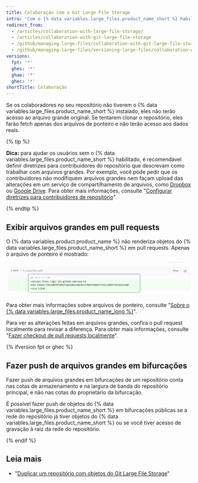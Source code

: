 ```yaml
---
title: Colaboração com o Git Large File Storage
intro: 'Com o {% data variables.large_files.product_name_short %} habilitado, você poderá fazer fetch, modificar e fazer push de arquivos grandes, assim como em qualquer arquivo gerenciado pelo Git. No entanto, um usuário que não tem o {% data variables.large_files.product_name_short %} verá um fluxo de trabalho diferente.'
redirect_from:
  - /articles/collaboration-with-large-file-storage/
  - /articles/collaboration-with-git-large-file-storage
  - /github/managing-large-files/collaboration-with-git-large-file-storage
  - /github/managing-large-files/versioning-large-files/collaboration-with-git-large-file-storage
versions:
  fpt: '*'
  ghes: '*'
  ghae: '*'
  ghec: '*'
shortTitle: Colaboração
---
```


Se os colaboradores no seu repositório não tiverem o {% data variables.large_files.product_name_short %} instalado, eles não terão acesso ao arquivo grande original. Se tentarem clonar o repositório, eles farão fetch apenas dos arquivos de ponteiro e não terão acesso aos dados reais.

{% tip %}

**Dica:** para ajudar os usuários sem o {% data variables.large_files.product_name_short %} habilitado, é recomendável definir diretrizes para contribuidores do repositório que descrevam como trabalhar com arquivos grandes. Por exemplo, você pode pedir que os contribuidores não modifiquem arquivos grandes nem façam upload das alterações em um serviço de compartilhamento de arquivos, como [Dropbox](http://www.dropbox.com/) ou <a href="https://drive.google.com/" data-proofer-ignore>Google Drive</a>. Para obter mais informações, consulte "[Configurar diretrizes para contribuidores de repositório](/communities/setting-up-your-project-for-healthy-contributions/setting-guidelines-for-repository-contributors)".

{% endtip %}

## Exibir arquivos grandes em pull requests

O {% data variables.product.product_name %} não renderiza objetos do {% data variables.large_files.product_name_short %} em pull requests. Apenas o arquivo de ponteiro é mostrado:

![Amostra de PR para arquivos grandes](/assets/images/help/large_files/large_files_pr.png)

Para obter mais informações sobre arquivos de ponteiro, consulte "[Sobre o {% data variables.large_files.product_name_long %}](/github/managing-large-files/about-git-large-file-storage#pointer-file-format)".

Para ver as alterações feitas em arquivos grandes, confira o pull request localmente para revisar a diferença. Para obter mais informações, consulte "[Fazer checkout de pull requests localmente](/github/collaborating-with-pull-requests/reviewing-changes-in-pull-requests/checking-out-pull-requests-locally)".

{% ifversion fpt or ghec %}

## Fazer push de arquivos grandes em bifurcações

Fazer push de arquivos grandes em bifurcações de um repositório conta nas cotas de armazenamento e na largura de banda do repositório principal, e não nas cotas do proprietário da bifurcação.

É possível fazer push de objetos do {% data variables.large_files.product_name_short %} em bifurcações públicas se a rede do repositório já tiver objetos do {% data variables.large_files.product_name_short %} ou se você tiver acesso de gravação à raiz da rede do repositório.

{% endif %}

## Leia mais

- "[Duplicar um repositório com objetos do Git Large File Storage](/articles/duplicating-a-repository/#mirroring-a-repository-that-contains-git-large-file-storage-objects)"
